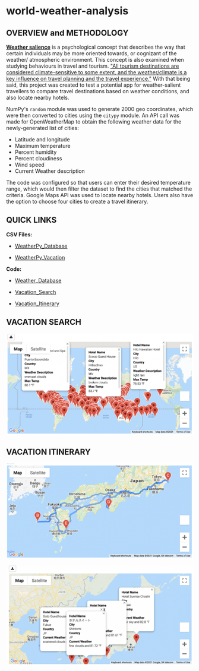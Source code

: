 # world-weather-analysis

## OVERVIEW and METHODOLOGY

[**Weather salience**](https://journals.ametsoc.org/view/journals/bams/90/12/2009bams2794_1.xml) is a psychological concept that describes the way that certain individuals may be more oriented towards, or cognizant of the weather/ atmospheric environment. This concept is also examined when studying behaviours in travel and tourism. ["All tourism destinations are considered climate-sensitive to some extent, and the weather/climate is a key influence on travel planning and the travel experience."](https://scholars.wlu.ca/cgi/viewcontent.cgi?article=1034&context=geog_faculty) With that being said, this project was created to test a potential app for weather-salient travellers to compare travel destinations based on weather conditions, and also locate nearby hotels.

NumPy's `random` module was used to generate 2000 geo coordinates, which were then converted to cities using the `citypy` module. An API call was made for OpenWeatherMap to obtain the following weather data for the newly-generated list of cities:

* Latitude and longitude
* Maximum temperature
* Percent humidity
* Percent cloudiness
* Wind speed
* Current Weather description

The code was configured so that users can enter their desired temperature range, which would then filter the dataset to find the cities that matched the criteria. Google Maps API was used to locate nearby hotels. Users also have the option to choose four cities to create a travel itinerary. 

## QUICK LINKS

**CSV Files:**

* [WeatherPy_Database](https://github.com/farwaali08/world-weather-analysis/blob/65393b84d8485027fa9086d7adec54db1ac5395b/weather-database/WeatherPy_Database.csv)

* [WeatherPy_Vacation](https://github.com/farwaali08/world-weather-analysis/blob/65393b84d8485027fa9086d7adec54db1ac5395b/vacation-search/WeatherPy_Vacation.csv)


**Code:**

* [Weather_Database](https://github.com/farwaali08/world-weather-analysis/blob/65393b84d8485027fa9086d7adec54db1ac5395b/weather-database/Weather_Database.ipynb)

* [Vacation_Search](https://github.com/farwaali08/world-weather-analysis/blob/65393b84d8485027fa9086d7adec54db1ac5395b/vacation-search/Vacation_Search_starter_code.ipynb) 

* [Vacation_Itinerary](https://github.com/farwaali08/world-weather-analysis/blob/65393b84d8485027fa9086d7adec54db1ac5395b/Vacation_Itinerary/Vacation_Itinerary_starter_code.ipynb)


## VACATION SEARCH

![alt_text](https://github.com/farwaali08/world-weather-analysis/blob/65393b84d8485027fa9086d7adec54db1ac5395b/vacation-search/WeatherPy_vacation_map.png)



## VACATION ITINERARY

![alt_text](https://github.com/farwaali08/world-weather-analysis/blob/65393b84d8485027fa9086d7adec54db1ac5395b/Vacation_Itinerary/WeatherPy_travel_map.png)




![alt_text](https://github.com/farwaali08/world-weather-analysis/blob/65393b84d8485027fa9086d7adec54db1ac5395b/Vacation_Itinerary/WeatherPy_travel_map_markers.png)
